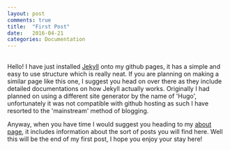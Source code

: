 ```yaml
---
layout: post
comments: true
title:  "First Post"
date:   2016-04-21
categories: Documentation
---
```

<br>
Hello! I have just installed <a target="_blank" href="https://jekyllrb.com/">Jekyll</a> onto my github pages, it has a simple and easy to use structure which is really neat. If you are planning on making a similar page like this one, I suggest you head on over there as they include detailed documentations on how Jekyll actually works. Originally I had planned on using a different site generator by the name of 'Hugo', unfortunately it was not compatible with github hosting as such I have resorted to the 'mainstream' method of blogging.

Anyway, when you have time I would suggest you heading to my <a href="http://justinjameslee.github.io/about">about page</a>, it includes information about the sort of posts you will find here. Well this will be the end of my first post, I hope you enjoy your stay here!
